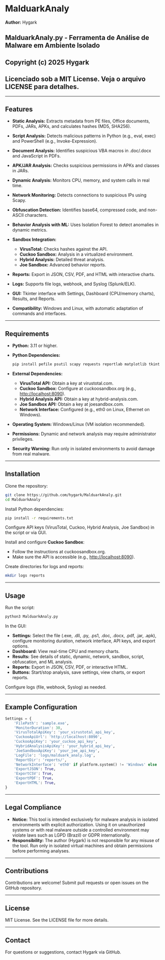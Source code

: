 # MalduarkAnaly

**Author:** Hygark

## MalduarkAnaly.py - Ferramenta de Análise de Malware em Ambiente Isolado
## Copyright (c) 2025 Hygark
## Licenciado sob a MIT License. Veja o arquivo LICENSE para detalhes.

---

## Features

* **Static Analysis:** Extracts metadata from PE files, Office documents, PDFs, JARs, APKs, and calculates hashes (MD5, SHA256).

* **Script Analysis:** Detects malicious patterns in Python (e.g., eval, exec) and PowerShell (e.g., Invoke-Expression).

* **Document Analysis:** Identifies suspicious VBA macros in .doc/.docx and JavaScript in PDFs.

* **APK/JAR Analysis:** Checks suspicious permissions in APKs and classes in JARs.

* **Dynamic Analysis:** Monitors CPU, memory, and system calls in real time.

* **Network Monitoring:** Detects connections to suspicious IPs using Scapy.

* **Obfuscation Detection:** Identifies base64, compressed code, and non-ASCII characters.

* **Behavior Analysis with ML:** Uses Isolation Forest to detect anomalies in dynamic metrics.

* **Sandbox Integration:**

  * **VirusTotal:** Checks hashes against the API.
  * **Cuckoo Sandbox:** Analysis in a virtualized environment.
  * **Hybrid Analysis:** Detailed threat analysis.
  * **Joe Sandbox:** Advanced behavior reports.

* **Reports:** Export in JSON, CSV, PDF, and HTML with interactive charts.

* **Logs:** Supports file logs, webhook, and Syslog (Splunk/ELK).

* **GUI:** Tkinter interface with Settings, Dashboard (CPU/memory charts), Results, and Reports.

* **Compatibility:** Windows and Linux, with automatic adaptation of commands and interfaces.

---

## Requirements

* **Python:** 3.11 or higher.

* **Python Dependencies:**

  ```bash
  pip install pefile psutil scapy requests reportlab matplotlib tkinterweb python-docx pdfid sklearn numpy
  ```

* **External Dependencies:**

  * **VirusTotal API:** Obtain a key at virustotal.com.
  * **Cuckoo Sandbox:** Configure at cuckoosandbox.org (e.g., [http://localhost:8090](http://localhost:8090)).
  * **Hybrid Analysis API:** Obtain a key at hybrid-analysis.com.
  * **Joe Sandbox API:** Obtain a key at joesandbox.com.
  * **Network Interface:** Configured (e.g., eth0 on Linux, Ethernet on Windows).

* **Operating System:** Windows/Linux (VM isolation recommended).

* **Permissions:** Dynamic and network analysis may require administrator privileges.

* **Security Warning:** Run only in isolated environments to avoid damage from real malware.

---

## Installation

Clone the repository:

```bash
git clone https://github.com/hygark/MalduarkAnaly.git
cd MalduarkAnaly
```

Install Python dependencies:

```bash
pip install -r requirements.txt
```

Configure API keys (VirusTotal, Cuckoo, Hybrid Analysis, Joe Sandbox) in the script or via GUI.

Install and configure **Cuckoo Sandbox**:

* Follow the instructions at cuckoosandbox.org.
* Make sure the API is accessible (e.g., [http://localhost:8090](http://localhost:8090)).

Create directories for logs and reports:

```bash
mkdir logs reports
```

---

## Usage

Run the script:

```bash
python3 MalduarkAnaly.py
```

In the GUI:

* **Settings:** Select the file (.exe, .dll, .py, .ps1, .doc, .docx, .pdf, .jar, .apk), configure monitoring duration, network interface, API keys, and export options.
* **Dashboard:** View real-time CPU and memory charts.
* **Results:** See details of static, dynamic, network, sandbox, script, obfuscation, and ML analysis.
* **Reports:** Export in JSON, CSV, PDF, or interactive HTML.
* **Buttons:** Start/stop analysis, save settings, view charts, or export reports.

Configure logs (file, webhook, Syslog) as needed.

---

## Example Configuration

```python
Settings = {
    'FilePath': 'sample.exe',
    'MonitorDuration': 30,
    'VirusTotalApiKey': 'your_virustotal_api_key',
    'CuckooApiUrl': 'http://localhost:8090',
    'CuckooApiKey': 'your_cuckoo_api_key',
    'HybridAnalysisApiKey': 'your_hybrid_api_key',
    'JoeSandboxApiKey': 'your_joe_api_key',
    'LogFile': 'logs/malduark_analy.log',
    'ReportDir': 'reports/',
    'NetworkInterface': 'eth0' if platform.system() != 'Windows' else 'Ethernet',
    'ExportJSON': True,
    'ExportCSV': True,
    'ExportPDF': True,
    'ExportHTML': True,
}
```

---

## Legal Compliance

* **Notice:** This tool is intended exclusively for malware analysis in isolated environments with explicit authorization.
  Using it on unauthorized systems or with real malware outside a controlled environment may violate laws such as LGPD (Brazil) or GDPR internationally.
* **Responsibility:** The author (Hygark) is not responsible for any misuse of the tool. Run only in isolated virtual machines and obtain permissions before performing analyses.

---

## Contributions

Contributions are welcome! Submit pull requests or open issues on the GitHub repository.

---

## License

MIT License. See the LICENSE file for more details.

---

## Contact

For questions or suggestions, contact Hygark via GitHub.

